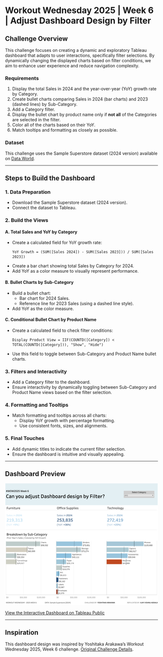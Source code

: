 # Workout Wednesday 2025 | Week 6 | Adjust Dashboard Design by Filter

## Challenge Overview
This challenge focuses on creating a dynamic and exploratory Tableau dashboard that adapts to user interactions, specifically filter selections. By dynamically changing the displayed charts based on filter conditions, we aim to enhance user experience and reduce navigation complexity.

### Requirements
1. Display the total Sales in 2024 and the year-over-year (YoY) growth rate by Category.
2. Create bullet charts comparing Sales in 2024 (bar charts) and 2023 (dashed lines) by Sub-Category.
3. Add a Category filter.
4. Display the bullet chart by product name only if **not all** of the Categories are selected in the filter.
5. Color all of the charts based on their YoY.
6. Match tooltips and formatting as closely as possible.

### Dataset
This challenge uses the Sample Superstore dataset (2024 version) available on [Data.World](https://data.world/).

---

## Steps to Build the Dashboard

### 1. Data Preparation
- Download the Sample Superstore dataset (2024 version).
- Connect the dataset to Tableau.

### 2. Build the Views
#### A. Total Sales and YoY by Category
- Create a calculated field for YoY growth rate:
  ```
  YoY Growth = (SUM([Sales 2024]) - SUM([Sales 2023])) / SUM([Sales 2023])
  ```
- Create a bar chart showing total Sales by Category for 2024.
- Add YoY as a color measure to visually represent performance.

#### B. Bullet Charts by Sub-Category
- Build a bullet chart:
  - Bar chart for 2024 Sales.
  - Reference line for 2023 Sales (using a dashed line style).
- Add YoY as the color measure.

#### C. Conditional Bullet Chart by Product Name
- Create a calculated field to check filter conditions:
  ```
  Display Product View = IIF(COUNTD([Category]) < TOTAL(COUNTD([Category])), "Show", "Hide")
  ```
- Use this field to toggle between Sub-Category and Product Name bullet charts.

### 3. Filters and Interactivity
- Add a Category filter to the dashboard.
- Ensure interactivity by dynamically toggling between Sub-Category and Product Name views based on the filter selection.

### 4. Formatting and Tooltips
- Match formatting and tooltips across all charts:
  - Display YoY growth with percentage formatting.
  - Use consistent fonts, sizes, and alignments.

### 5. Final Touches
- Add dynamic titles to indicate the current filter selection.
- Ensure the dashboard is intuitive and visually appealing.

---

## Dashboard Preview
![Dashboard Snapshot](Snapshot.png)

[View the Interactive Dashboard on Tableau Public](https://public.tableau.com/views/AdjustDashboarddesignbyFilterWOW2025W6/WOW2025W6?:language=en-US&:sid=&:redirect=auth&:display_count=n&:origin=viz_share_link)

---

## Inspiration
This dashboard design was inspired by Yoshitaka Arakawa’s Workout Wednesday 2025, Week 6 challenge. [Original Challenge Details](https://www.workout-wednesday.com/).
